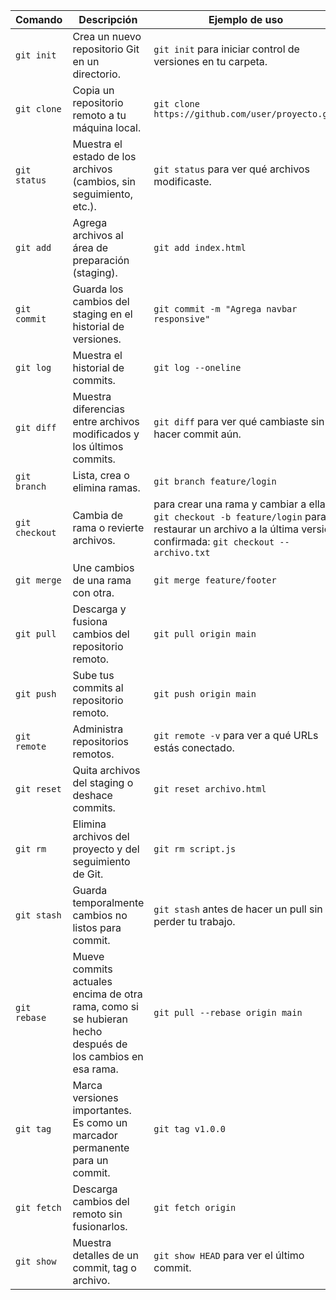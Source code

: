 | **Comando**    | **Descripción**                                                       | **Ejemplo de uso**                                          |
| -------------- | --------------------------------------------------------------------- | ----------------------------------------------------------- |
| `git init`     | Crea un nuevo repositorio Git en un directorio.                       | `git init` para iniciar control de versiones en tu carpeta. |
| `git clone`    | Copia un repositorio remoto a tu máquina local.                       | `git clone https://github.com/user/proyecto.git`            |
| `git status`   | Muestra el estado de los archivos (cambios, sin seguimiento, etc.).   | `git status` para ver qué archivos modificaste.             |
| `git add`      | Agrega archivos al área de preparación (staging).                     | `git add index.html`                                        |
| `git commit`   | Guarda los cambios del staging en el historial de versiones.          | `git commit -m "Agrega navbar responsive"`                  |
| `git log`      | Muestra el historial de commits.                                      | `git log --oneline`                                         |
| `git diff`     | Muestra diferencias entre archivos modificados y los últimos commits. | `git diff` para ver qué cambiaste sin hacer commit aún.     |
| `git branch`   | Lista, crea o elimina ramas.                                          | `git branch feature/login`                                  |
| `git checkout` | Cambia de rama o revierte archivos.                                   | para crear una rama y cambiar a ella: `git checkout -b feature/login` para restaurar un archivo a la última version confirmada: `git checkout -- archivo.txt`                                          |
| `git merge`    | Une cambios de una rama con otra.                                     | `git merge feature/footer`                                  |
| `git pull`     | Descarga y fusiona cambios del repositorio remoto.                    | `git pull origin main`                                      |
| `git push`     | Sube tus commits al repositorio remoto.                               | `git push origin main`                                      |
| `git remote`   | Administra repositorios remotos.                                      | `git remote -v` para ver a qué URLs estás conectado.        |
| `git reset`    | Quita archivos del staging o deshace commits.                         | `git reset archivo.html`                                    |
| `git rm`       | Elimina archivos del proyecto y del seguimiento de Git.               | `git rm script.js`                                          |
| `git stash`    | Guarda temporalmente cambios no listos para commit.                   | `git stash` antes de hacer un pull sin perder tu trabajo.   |
| `git rebase`   | Mueve commits actuales encima de otra rama, como si se hubieran hecho después de los cambios en esa rama.          | `git pull --rebase origin main`                             |
| `git tag`      | Marca versiones importantes. Es como un marcador permanente para un commit. | `git tag v1.0.0`                                            |
| `git fetch`    | Descarga cambios del remoto sin fusionarlos.                          | `git fetch origin`                                          |
| `git show`     | Muestra detalles de un commit, tag o archivo.                         | `git show HEAD` para ver el último commit.                  |
